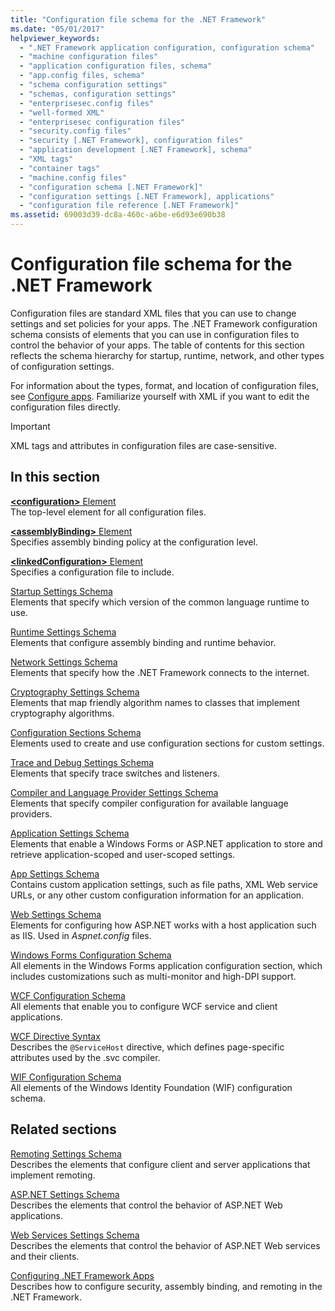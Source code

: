 ```yaml
---
title: "Configuration file schema for the .NET Framework"
ms.date: "05/01/2017"
helpviewer_keywords: 
  - ".NET Framework application configuration, configuration schema"
  - "machine configuration files"
  - "application configuration files, schema"
  - "app.config files, schema"
  - "schema configuration settings"
  - "schemas, configuration settings"
  - "enterprisesec.config files"
  - "well-formed XML"
  - "enterprisesec configuration files"
  - "security.config files"
  - "security [.NET Framework], configuration files"
  - "application development [.NET Framework], schema"
  - "XML tags"
  - "container tags"
  - "machine.config files"
  - "configuration schema [.NET Framework]"
  - "configuration settings [.NET Framework], applications"
  - "configuration file reference [.NET Framework]"
ms.assetid: 69003d39-dc8a-460c-a6be-e6d93e690b38
---
```

# Configuration file schema for the .NET Framework

Configuration files are standard XML files that you can use to change settings and set policies for your apps. The .NET Framework configuration schema consists of elements that you can use in configuration files to control the behavior of your apps. The table of contents for this section reflects the schema hierarchy for startup, runtime, network, and other types of configuration settings.

For information about the types, format, and location of configuration files, see [Configure apps](../index.md). Familiarize yourself with XML if you want to edit the configuration files directly.

> [!IMPORTANT]
> XML tags and attributes in configuration files are case-sensitive.

## In this section

[**\<configuration>** Element](configuration-element.md)\
The top-level element for all configuration files.

[**\<assemblyBinding>** Element](assemblybinding-element-for-configuration.md)\
Specifies assembly binding policy at the configuration level.

[**\<linkedConfiguration>** Element](linkedconfiguration-element.md)\
Specifies a configuration file to include.

[Startup Settings Schema](./startup/index.md)\
Elements that specify which version of the common language runtime to use.

[Runtime Settings Schema](./runtime/index.md)\
Elements that configure assembly binding and runtime behavior.

[Network Settings Schema](./network/index.md)\
Elements that specify how the .NET Framework connects to the internet.

[Cryptography Settings Schema](./cryptography/index.md)\
Elements that map friendly algorithm names to classes that implement cryptography algorithms.

[Configuration Sections Schema](configuration-sections-schema.md)\
Elements used to create and use configuration sections for custom settings.

[Trace and Debug Settings Schema](./trace-debug/index.md)\
Elements that specify trace switches and listeners.

[Compiler and Language Provider Settings Schema](./compiler/index.md)\
Elements that specify compiler configuration for available language providers.

[Application Settings Schema](application-settings-schema.md)\
Elements that enable a Windows Forms or ASP.NET application to store and retrieve application-scoped and user-scoped settings.

[App Settings Schema](./appsettings/index.md)\
Contains custom application settings, such as file paths, XML Web service URLs, or any other custom configuration information for an application.

[Web Settings Schema](./web/index.md)\
Elements for configuring how ASP.NET works with a host application such as IIS. Used in *Aspnet.config* files.

[Windows Forms Configuration Schema](winforms/index.md)\
All elements in the Windows Forms application configuration section, which includes customizations such as multi-monitor and high-DPI support.

[WCF Configuration Schema](./wcf/index.md)\
All elements that enable you to configure WCF service and client applications.

[WCF Directive Syntax](./wcf-directive/index.md)\
Describes the `@ServiceHost` directive, which defines page-specific attributes used by the .svc compiler.

[WIF Configuration Schema](windows-identity-foundation/index.md)\
All elements of the Windows Identity Foundation (WIF) configuration schema.

## Related sections

[Remoting Settings Schema](/previous-versions/dotnet/netframework-4.0/z415cf9a(v=vs.100))\
Describes the elements that configure client and server applications that implement remoting.

[ASP.NET Settings Schema](/previous-versions/dotnet/netframework-4.0/b5ysx397(v=vs.100))\
Describes the elements that control the behavior of ASP.NET Web applications.

[Web Services Settings Schema](/previous-versions/dotnet/netframework-4.0/cctwteet(v=vs.100))\
Describes the elements that control the behavior of ASP.NET Web services and their clients.

[Configuring .NET Framework Apps](/previous-versions/dotnet/netframework-4.0/kza1yk3a(v=vs.100))\
Describes how to configure security, assembly binding, and remoting in the .NET Framework.
